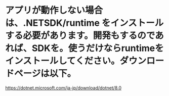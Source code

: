 # アプリが動作しない場合は、.NETSDK/runtime をインストールする必要があります。開発もするのであれば、SDKを。使うだけならruntimeをインストールしてください。ダウンロードページは以下。
https://dotnet.microsoft.com/ja-jp/download/dotnet/8.0
